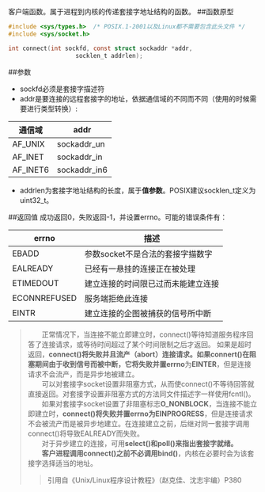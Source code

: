 客户端函数。属于进程到内核的传递套接字地址结构的函数。
##函数原型
```c
#include <sys/types.h>  /* POSIX.1-2001以及Linux都不需要包含此头文件 */
#include <sys/socket.h>

int connect(int sockfd, const struct sockaddr *addr,
                   socklen_t addrlen);
```
##参数
- sockfd必须是套接字描述符
- addr是要连接的远程套接字的地址，依据通信域的不同而不同（使用的时候需要进行类型转换）:

|通信域|addr|
|----|-----
|AF_UNIX|sockaddr_un
|AF_INET|sockaddr_in
|AF_INET6|sockaddr_in6
- addrlen为套接字地址结构的长度，属于**值参数**。POSIX建议socklen_t定义为uint32_t。  

##返回值
成功返回0，失败返回-1，并设置errno。可能的错误条件有：

|errno|描述
|-----|----
|EBADD|参数socket不是合法的套接字描数字
|EALREADY|已经有一悬挂的连接正在被处理
|ETIMEDOUT|建立连接的时间限已过而未能建立连接
|ECONNREFUSED|服务端拒绝此连接
|EINTR|建立连接的企图被捕获的信号所中断


>　　正常情况下，当连接不能立即建立时，connect()等待知道服务程序回答了连接请求，或等待时间超过了某个时间限制之后才返回。
如果是超时返回，**connect()**将失败并且流产（abort）连接请求。如果**connert()**在阻塞期间由于收到信号而被中断，它将失败并置**errno**为**EINTER**，但是连接请求不会流产，而是异步地被建立。  
　　可以对套接字socket设置非阻塞方式，从而使connect()不等待回答就直接返回。对套接字设置非阻塞方式的方法同文件描述字一样使用fcntl()。  
　　如果对套接字socket设置了非阻塞标志**O_NONBLOCK**，当连接不能立即建立时，**connect()**将失败并置errno为**EINPROGRESS**，但是连接请求不会被流产而是被异步地建立。在连接建立之前，后继对同一套接字调用connect()将导致EALREADY而失败。  
　　对于异步建立的连接，可用**select()**和**poll()**来指出套接字就绪。  
　　客户进程调用**connect()**之前不必调用**bind()**，内核在必要时会为该套接字选择适当的地址。
>>引用自《Unix/Linux程序设计教程》（赵克佳、沈志宇编）P380  